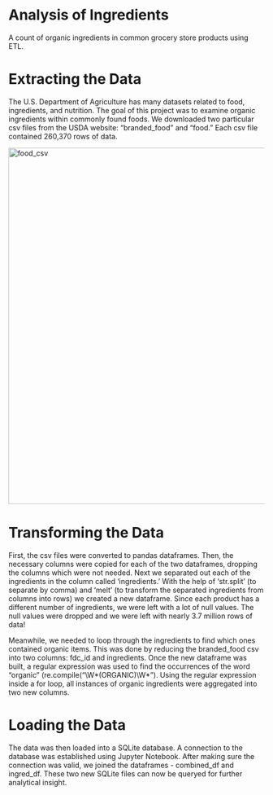 
# Analysis of Ingredients
A count of organic ingredients in common grocery store products using ETL.



# Extracting the Data
The U.S. Department of Agriculture has many datasets related to food, ingredients, and nutrition. The goal of this project was to examine organic ingredients within commonly found foods. We downloaded two particular csv files from the USDA website: “branded_food” and “food.” Each csv file contained 260,370 rows of data.

<img width="700" alt="food_csv" src="https://user-images.githubusercontent.com/46386265/72935846-236a8a80-3d34-11ea-8a86-f7e73fe6e19f.PNG">

# Transforming the Data
First, the csv files were converted to pandas dataframes. Then, the necessary columns were copied for each of the two dataframes, dropping the columns which were not needed. Next we separated out each of the ingredients in the column called ‘ingredients.’ With the help of ‘str.split’ (to separate by comma) and ‘melt’ (to transform the separated ingredients from columns into rows) we created a new dataframe. Since each product has a different number of ingredients, we were left with a lot of null values. The null values were dropped and we were left with nearly 3.7 million rows of data!

Meanwhile, we needed to loop through the ingredients to find which ones contained organic items. This was done by reducing the branded_food csv into two columns: fdc_id and ingredients. Once the new dataframe was built, a regular expression was used to find the occurrences of the word “organic” (re.compile(“\W*(ORGANIC)\W*”). Using the regular expression inside a for loop, all instances of organic ingredients were aggregated into two new columns. 

# Loading the Data
The data was then loaded into a SQLite database. A connection to the database was established using Jupyter Notebook. After making sure the connection was valid, we joined the dataframes - combined_df and ingred_df. These two new SQLite files can now be queryed for further analytical insight.
